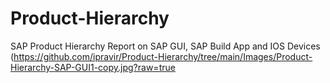 # Product-Hierarchy
SAP Product Hierarchy Report on SAP GUI, SAP Build App and IOS Devices
(https://github.com/ipravir/Product-Hierarchy/tree/main/Images/Product-Hierarchy-SAP-GUI1-copy.jpg?raw=true
